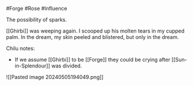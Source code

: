#Forge #Rose #Influence

The possibility of sparks.

[[Ghirbi]] was weeping again. I scooped up his molten tears in my cupped palm. In the dream, my skin peeled and blistered, but only in the dream.

Chilu notes:
- If we assume [[Ghirbi]] to be [[Forge]] they could be crying after [[Sun-in-Splendour]] was divided.

![[Pasted image 20240505194049.png]]